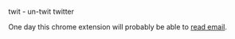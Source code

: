 twit - un-twit twitter

One day this chrome extension will probably be able to [read
email](http://www.catb.org/jargon/html/Z/Zawinskis-Law.html).
